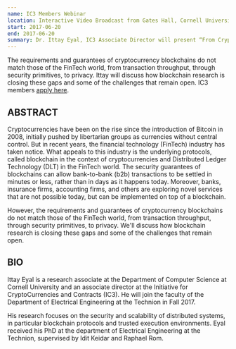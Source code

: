 ```yaml
---
name: IC3 Members Webinar
location: Interactive Video Broadcast from Gates Hall, Cornell University, Ithaca, New York
start: 2017-06-20
end: 2017-06-20
summary: Dr. Ittay Eyal, IC3 Associate Director will present “From Cryptocurrencies to FinTech Blockchains”.  Registration is open for IC3 members.
---
```


The requirements and guarantees of cryptocurrency blockchains do not match those of the FinTech world, from transaction throughput, through security primitives, to privacy. Ittay will discuss how blockchain research is closing these gaps and some of the challenges that remain open.  IC3 members [apply here](https://docs.google.com/forms/d/e/1FAIpQLSdYwvouF4V6hoocwzdpRjoxQm2NH1ab7e3HyWmkcAQMsVqIlg/viewform).

## ABSTRACT
Cryptocurrencies have been on the rise since the introduction of Bitcoin in 2008, initially pushed by libertarian groups as currencies without central control.  But in recent years, the financial technology (FinTech) industry has taken notice. What appeals to this industry is the underlying protocols, called blockchain in the context of cryptocurrencies and Distributed Ledger Technology (DLT) in the FinTech world. The security guarantees of blockchains can allow bank-to-bank (b2b) transactions to be settled in minutes or less, rather than in days as it happens today. Moreover, banks, insurance firms, accounting firms, and others are exploring novel services that are not possible today, but can be implemented on top of a blockchain.

However, the requirements and guarantees of cryptocurrency blockchains do not match those of the FinTech world, from transaction throughput, through security primitives, to privacy. We'll discuss how blockchain research is closing these gaps and some of the challenges that remain open.

## BIO
Ittay Eyal is a research associate at the Department of Computer Science at Cornell University and an associate director at the Initiative for CryptoCurrencies and Contracts (IC3). He will join the faculty of the Department of Electrical Engineering at the Technion in Fall 2017.

His research focuses on the security and scalability of distributed systems, in particular blockchain protocols and trusted execution environments. Eyal received his PhD at the department of Electrical Engineering at the Technion, supervised by Idit Keidar and Raphael Rom.
